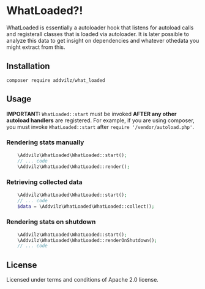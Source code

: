 # WhatLoaded?!

WhatLoaded is essentially a autoloader hook that listens for autoload calls and registerall classes that is loaded via autoloader.
It is later possible to analyze this data to get insight on dependencies and whatever othedata you might extract from this.

## Installation

`composer require addvilz/what_loaded`

## Usage

**IMPORTANT:** `WhatLoaded::start` must be invoked **AFTER any other autoload handlers** are registered.
For example, if you are using composer, you must invoke `WhatLoaded::start` after `require '/vendor/autoload.php'`.

### Rendering stats manually

```php
    \Addvilz\WhatLoaded\WhatLoaded::start();
    // ... code
    \Addvilz\WhatLoaded\WhatLoaded::render();
```

### Retrieving collected data

```php
    \Addvilz\WhatLoaded\WhatLoaded::start();
    // ... code
    $data = \Addvilz\WhatLoaded\WhatLoaded::collect();
```

### Rendering stats on shutdown

```php
    \Addvilz\WhatLoaded\WhatLoaded::start();
    \Addvilz\WhatLoaded\WhatLoaded::renderOnShutdown();
    // ... code
```

## License
Licensed under terms and conditions of Apache 2.0 license.
